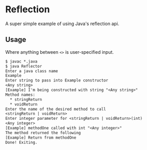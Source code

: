 # Reflection

A super simple example of using Java's reflection api.

## Usage

Where anything between `<>` is user-specified input.

```txt
$ javac *.java
$ java Reflector
Enter a java class name
Example
Enter string to pass into Example constructor
<Any string>
[Example] I'm being constructed with string "<Any string>"
Method names:
  * stringReturn
  * voidReturn
Enter the name of the desired method to call
<stringReturn | voidReturn>
Enter integer parameter for <stringReturn | voidReturn>(int)
<Any integer>
[Example] methodOne called with int "<Any integer>"
The method returned the following
[Example] Return from methodOne
Done! Exiting.
```
